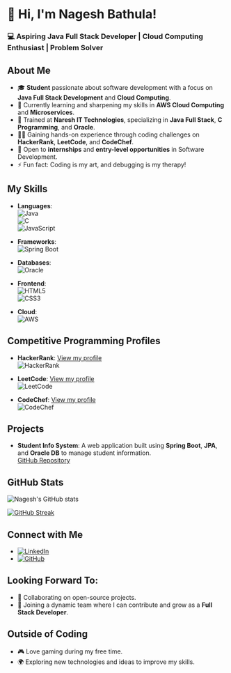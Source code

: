 # 👋 Hi, I'm Nagesh Bathula!

### 💻 Aspiring Java Full Stack Developer | Cloud Computing Enthusiast | Problem Solver

## About Me
- 🎓 **Student** passionate about software development with a focus on **Java Full Stack Development** and **Cloud Computing**.
- 🌱 Currently learning and sharpening my skills in **AWS Cloud Computing** and **Microservices**.
- 🏫 Trained at **Naresh IT Technologies**, specializing in **Java Full Stack**, **C Programming**, and **Oracle**.
- 👨‍💻 Gaining hands-on experience through coding challenges on **HackerRank**, **LeetCode**, and **CodeChef**.
- 💼 Open to **internships** and **entry-level opportunities** in Software Development.
- ⚡ Fun fact: Coding is my art, and debugging is my therapy!

## My Skills
- **Languages**:  
  ![Java](https://img.shields.io/badge/Java-007396?style=for-the-badge&logo=java&logoColor=white)  
  ![C](https://img.shields.io/badge/C-A8B9CC?style=for-the-badge&logo=c&logoColor=black)  
  ![JavaScript](https://img.shields.io/badge/JavaScript-F7DF1E?style=for-the-badge&logo=javascript&logoColor=black)

- **Frameworks**:  
  ![Spring Boot](https://img.shields.io/badge/Spring%20Boot-6DB33F?style=for-the-badge&logo=spring-boot&logoColor=white)
  
- **Databases**:  
  ![Oracle](https://img.shields.io/badge/Oracle-F80000?style=for-the-badge&logo=oracle&logoColor=white)

- **Frontend**:  
  ![HTML5](https://img.shields.io/badge/HTML5-E34F26?style=for-the-badge&logo=html5&logoColor=white)  
  ![CSS3](https://img.shields.io/badge/CSS3-1572B6?style=for-the-badge&logo=css3&logoColor=white)

- **Cloud**:  
  ![AWS](https://img.shields.io/badge/AWS-232F3E?style=for-the-badge&logo=amazon-aws&logoColor=FF9900)

## Competitive Programming Profiles
- **HackerRank**: [View my profile](https://www.hackerrank.com/)  
  ![HackerRank](https://img.shields.io/badge/HackerRank-2EC866?style=for-the-badge&logo=hackerrank&logoColor=white)

- **LeetCode**: [View my profile](https://leetcode.com/)  
  ![LeetCode](https://img.shields.io/badge/LeetCode-FFA116?style=for-the-badge&logo=leetcode&logoColor=black)

- **CodeChef**: [View my profile](https://www.codechef.com/)  
  ![CodeChef](https://img.shields.io/badge/CodeChef-5B4638?style=for-the-badge&logo=codechef&logoColor=white)

## Projects

- **Student Info System**: A web application built using **Spring Boot**, **JPA**, and **Oracle DB** to manage student information.  
  [GitHub Repository](https://github.com/nagesh-bathula/Student-Info)

## GitHub Stats
![Nagesh's GitHub stats](https://github-readme-stats.vercel.app/api?username=nagesh-bathula&show_icons=true&theme=merko)

[![GitHub Streak](https://github-readme-streak-stats.herokuapp.com/?user=nagesh-bathula&theme=highcontrast)](https://git.io/streak-stats)

## Connect with Me
- [![LinkedIn](https://img.shields.io/badge/LinkedIn-blue?style=flat&logo=linkedin&labelColor=blue)](https://www.linkedin.com/in/nagesh-bathula-88392b183/)
- [![GitHub](https://img.shields.io/badge/GitHub-black?style=flat&logo=github&labelColor=black)](https://github.com/nagesh-bathula)

## Looking Forward To:
- 🤝 Collaborating on open-source projects.
- 🚀 Joining a dynamic team where I can contribute and grow as a **Full Stack Developer**.

## Outside of Coding
- 🎮 Love gaming during my free time.
- 🌍 Exploring new technologies and ideas to improve my skills.
